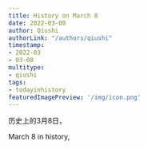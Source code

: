 ```yaml
---
title: History on March 8
date: 2022-03-08
author: Qiushi 
authorLink: "/authors/qiushi"
timestamp: 
- 2022-03
- 03-08
multitype: 
- qiushi
tags: 
- todayinhistory
featuredImagePreview: '/img/icon.png'
---
```









历史上的3月8日，

March 8 in history, 

<!--more-->

